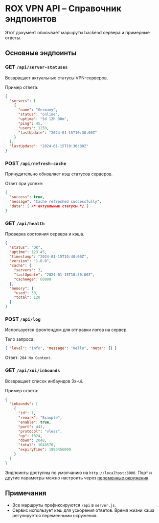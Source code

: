 # ROX VPN API – Справочник эндпоинтов

Этот документ описывает маршруты backend сервера и примерные ответы.

## Основные эндпоинты

### GET `/api/server-statuses`
Возвращает актуальные статусы VPN-серверов.

Пример ответа:
```json
{
  "servers": [
    {
      "name": "Germany",
      "status": "online",
      "uptime": "5d 12h 30m",
      "ping": 45,
      "users": 1250,
      "lastUpdate": "2024-01-15T10:30:00Z"
    }
  ],
  "lastUpdate": "2024-01-15T10:30:00Z"
}
```

### POST `/api/refresh-cache`
Принудительно обновляет кэш статусов серверов.

Ответ при успехе:
```json
{
  "success": true,
  "message": "Cache refreshed successfully",
  "data": [ /* актуальные статусы */ ]
}
```

### GET `/api/health`
Проверка состояния сервера и кэша.

```json
{
  "status": "OK",
  "uptime": 123.45,
  "timestamp": "2024-01-15T10:40:00Z",
  "version": "1.0.0",
  "cache": {
    "servers": 3,
    "lastUpdate": "2024-01-15T10:30:00Z",
    "cacheAge": 60000
  },
  "memory": {
    "used": 50,
    "total": 120
  }
}
```

### POST `/api/log`
Используется фронтендом для отправки логов на сервер.

Тело запроса:
```json
{ "level": "info", "message": "Hello", "meta": {} }
```
Ответ: `204 No Content`.

### GET `/api/xui/inbounds`
Возвращает список инбаундов 3x-ui.

Пример ответа:
```json
{
  "inbounds": [
    {
      "id": 1,
      "remark": "Example",
      "enable": true,
      "port": 443,
      "protocol": "vless",
      "up": 1024,
      "down": 2048,
      "total": 1048576,
      "expiryTime": 1893456000
    }
  ]
}
```

Эндпоинты доступны по умолчанию на `http://localhost:3000`. Порт и другие параметры можно настроить через [переменные окружения](ENVIRONMENT.md).

## Примечания
- Все маршруты префиксируются `/api` в `server.js`.
- Сервис использует кэш для ускорения ответов. Время жизни кэша регулируется переменными окружения.
